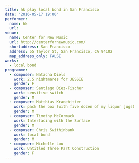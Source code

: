 ```yaml
---
title: hk play local bond in San Francisco
date: "2016-05-17 19:00"
performer:
  name: hk
  url:
venue:
  name: Center for New Music
  url: http://centerfornewmusic.com/
  shortaddress: San Francisco
  address: 55 Taylor St, San Francisco, CA 94102
  map_address_only: FALSE
works:
  - local bond
programme:
  - composer: Natacha Diels
    work: 2.5 nightmares for JESSIE
    gender: F
  - composer: Santiago Díez-Fischer
    work: sensitive switch
    gender: M
  - composer: Matthias Kranebitter
    work: pack the box (with five dozen of my liquor jugs)
    gender: M
  - composer: Timothy McCormack
    work: Interfacing with the Surface
    gender: M
  - composer: Chris Swithinbank
    work: local bond
    gender: M
  - composer: Michelle Lou
    work: Untitled Three Part Construction
    gender: F
---
```

